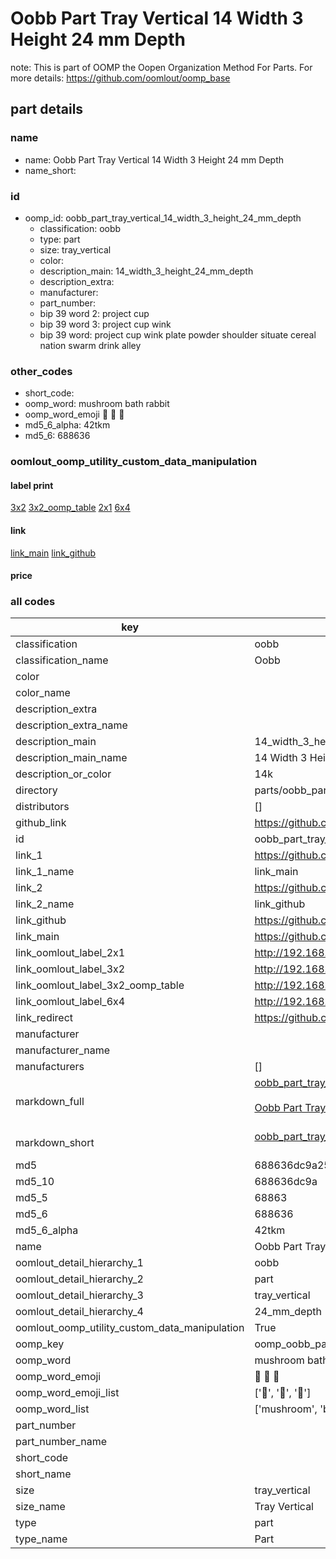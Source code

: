 # Oobb Part Tray Vertical 14 Width 3 Height 24 mm Depth  

note: This is part of OOMP the Oopen Organization Method For Parts. For more details: https://github.com/oomlout/oomp_base

##  part details
  







### name
* name: Oobb Part Tray Vertical 14 Width 3 Height 24 mm Depth
* name_short: 
### id
* oomp_id: oobb_part_tray_vertical_14_width_3_height_24_mm_depth
  * classification: oobb
  * type: part
  * size: tray_vertical
  * color: 
  * description_main: 14_width_3_height_24_mm_depth
  * description_extra: 
  * manufacturer: 
  * part_number: 
  * bip 39 word 2: project cup
  * bip 39 word 3: project cup wink
  * bip 39 word: project cup wink plate powder shoulder situate cereal nation swarm drink alley

### other_codes
* short_code: 
* oomp_word: mushroom bath rabbit
* oomp_word_emoji :mushroom: :bath: :rabbit:
* md5_6_alpha: 42tkm
* md5_6: 688636






### oomlout_oomp_utility_custom_data_manipulation
#### label print
[3x2](http://192.168.1.245:1112/?label=oomp%2042tkm)
[3x2_oomp_table](http://192.168.1.108:1112/?label=oomp%2042tkm)
[2x1](http://192.168.1.242:1112/?label=oomp%2042tkm)
[6x4](http://192.168.1.55:1112/?label=oomp%2042tkm)    

#### link

[link_main](https://github.com/oomlout/oomlout_oomp_version_1_messy/tree/main/parts/oobb_part_tray_vertical_14_width_3_height_24_mm_depth) [link_github](https://github.com/oomlout/oomlout_oomp_version_1_messy/tree/main/parts/oobb_part_tray_vertical_14_width_3_height_24_mm_depth)                             

#### price







### all codes 
| key | value |  
| --- | --- |  
| classification | oobb |  
| classification_name | Oobb |  
| color |  |  
| color_name |  |  
| description_extra |  |  
| description_extra_name |  |  
| description_main | 14_width_3_height_24_mm_depth |  
| description_main_name | 14 Width 3 Height 24 mm Depth |  
| description_or_color | 14k |  
| directory | parts/oobb_part_tray_vertical_14_width_3_height_24_mm_depth |  
| distributors | [] |  
| github_link | https://github.com/oomlout/oomlout_oomp_part_src/tree/main/parts/oobb_part_tray_vertical_14_width_3_height_24_mm_depth |  
| id | oobb_part_tray_vertical_14_width_3_height_24_mm_depth |  
| link_1 | https://github.com/oomlout/oomlout_oomp_version_1_messy/tree/main/parts/oobb_part_tray_vertical_14_width_3_height_24_mm_depth |  
| link_1_name | link_main |  
| link_2 | https://github.com/oomlout/oomlout_oomp_version_1_messy/tree/main/parts/oobb_part_tray_vertical_14_width_3_height_24_mm_depth |  
| link_2_name | link_github |  
| link_github | https://github.com/oomlout/oomlout_oomp_version_1_messy/tree/main/parts/oobb_part_tray_vertical_14_width_3_height_24_mm_depth |  
| link_main | https://github.com/oomlout/oomlout_oomp_version_1_messy/tree/main/parts/oobb_part_tray_vertical_14_width_3_height_24_mm_depth |  
| link_oomlout_label_2x1 | http://192.168.1.242:1112/?label=oomp%2042tkm |  
| link_oomlout_label_3x2 | http://192.168.1.245:1112/?label=oomp%2042tkm |  
| link_oomlout_label_3x2_oomp_table | http://192.168.1.108:1112/?label=oomp%2042tkm |  
| link_oomlout_label_6x4 | http://192.168.1.55:1112/?label=oomp%2042tkm |  
| link_redirect | https://github.com/oomlout/oomlout_oomp_version_1_messy/tree/main/parts/oobb_part_tray_vertical_14_width_3_height_24_mm_depth |  
| manufacturer |  |  
| manufacturer_name |  |  
| manufacturers | [] |  
| markdown_full | [oobb_part_tray_vertical_14_width_3_height_24_mm_depth](none)<br>[](none)<br>[Oobb Part Tray Vertical 14 Width 3 Height 24 Mm Depth](none)<br><br> |  
| markdown_short | [oobb_part_tray_vertical_14_width_3_height_24_mm_depth](none)<br><br> |  
| md5 | 688636dc9a2599371bd49a63f78d6d60 |  
| md5_10 | 688636dc9a |  
| md5_5 | 68863 |  
| md5_6 | 688636 |  
| md5_6_alpha | 42tkm |  
| name | Oobb Part Tray Vertical 14 Width 3 Height 24 mm Depth |  
| oomlout_detail_hierarchy_1 | oobb |  
| oomlout_detail_hierarchy_2 | part |  
| oomlout_detail_hierarchy_3 | tray_vertical |  
| oomlout_detail_hierarchy_4 | 24_mm_depth |  
| oomlout_oomp_utility_custom_data_manipulation | True |  
| oomp_key | oomp_oobb_part_tray_vertical_14_width_3_height_24_mm_depth |  
| oomp_word | mushroom bath rabbit |  
| oomp_word_emoji | :mushroom: :bath: :rabbit: |  
| oomp_word_emoji_list | [':mushroom:', ':bath:', ':rabbit:'] |  
| oomp_word_list | ['mushroom', 'bath', 'rabbit'] |  
| part_number |  |  
| part_number_name |  |  
| short_code |  |  
| short_name |  |  
| size | tray_vertical |  
| size_name | Tray Vertical |  
| type | part |  
| type_name | Part |  
